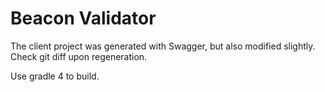 # Beacon Validator

The client project was generated with Swagger, but also modified slightly. Check git diff upon regeneration.

Use gradle 4 to build.
